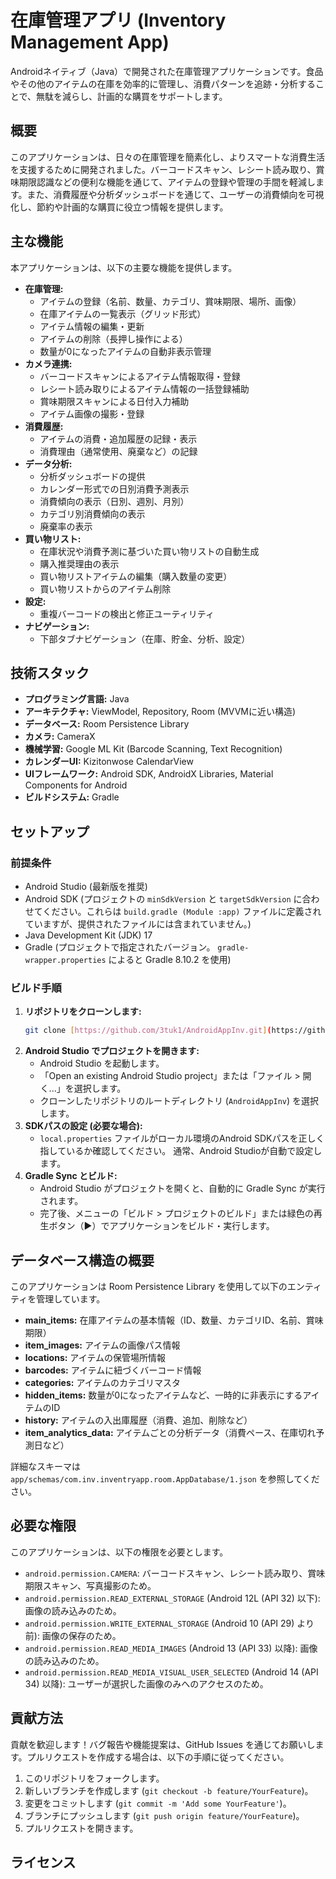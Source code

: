 # 在庫管理アプリ (Inventory Management App)

Androidネイティブ（Java）で開発された在庫管理アプリケーションです。食品やその他のアイテムの在庫を効率的に管理し、消費パターンを追跡・分析することで、無駄を減らし、計画的な購買をサポートします。

## 概要

このアプリケーションは、日々の在庫管理を簡素化し、よりスマートな消費生活を支援するために開発されました。バーコードスキャン、レシート読み取り、賞味期限認識などの便利な機能を通じて、アイテムの登録や管理の手間を軽減します。また、消費履歴や分析ダッシュボードを通じて、ユーザーの消費傾向を可視化し、節約や計画的な購買に役立つ情報を提供します。

## 主な機能

本アプリケーションは、以下の主要な機能を提供します。

* **在庫管理:**
    * アイテムの登録（名前、数量、カテゴリ、賞味期限、場所、画像）
    * 在庫アイテムの一覧表示（グリッド形式）
    * アイテム情報の編集・更新
    * アイテムの削除（長押し操作による）
    * 数量が0になったアイテムの自動非表示管理
* **カメラ連携:**
    * バーコードスキャンによるアイテム情報取得・登録
    * レシート読み取りによるアイテム情報の一括登録補助
    * 賞味期限スキャンによる日付入力補助
    * アイテム画像の撮影・登録
* **消費履歴:**
    * アイテムの消費・追加履歴の記録・表示
    * 消費理由（通常使用、廃棄など）の記録
* **データ分析:**
    * 分析ダッシュボードの提供
    * カレンダー形式での日別消費予測表示
    * 消費傾向の表示（日別、週別、月別）
    * カテゴリ別消費傾向の表示
    * 廃棄率の表示
* **買い物リスト:**
    * 在庫状況や消費予測に基づいた買い物リストの自動生成
    * 購入推奨理由の表示
    * 買い物リストアイテムの編集（購入数量の変更）
    * 買い物リストからのアイテム削除
* **設定:**
    * 重複バーコードの検出と修正ユーティリティ
* **ナビゲーション:**
    * 下部タブナビゲーション（在庫、貯金、分析、設定）

## 技術スタック

* **プログラミング言語:** Java
* **アーキテクチャ:** ViewModel, Repository, Room (MVVMに近い構造)
* **データベース:** Room Persistence Library
* **カメラ:** CameraX
* **機械学習:** Google ML Kit (Barcode Scanning, Text Recognition)
* **カレンダーUI:** Kizitonwose CalendarView
* **UIフレームワーク:** Android SDK, AndroidX Libraries, Material Components for Android
* **ビルドシステム:** Gradle

## セットアップ

### 前提条件

* Android Studio (最新版を推奨)
* Android SDK (プロジェクトの `minSdkVersion` と `targetSdkVersion` に合わせてください。これらは `build.gradle (Module :app)` ファイルに定義されていますが、提供されたファイルには含まれていません。)
* Java Development Kit (JDK) 17
* Gradle (プロジェクトで指定されたバージョン。 `gradle-wrapper.properties` によると Gradle 8.10.2 を使用)

### ビルド手順

1.  **リポジトリをクローンします:**
    ```bash
    git clone [https://github.com/3tuk1/AndroidAppInv.git](https://github.com/3tuk1/AndroidAppInv.git)
    ```
2.  **Android Studio でプロジェクトを開きます:**
    * Android Studio を起動します。
    * 「Open an existing Android Studio project」または「ファイル > 開く...」を選択します。
    * クローンしたリポジトリのルートディレクトリ (`AndroidAppInv`) を選択します。
3.  **SDKパスの設定 (必要な場合):**
    * `local.properties` ファイルがローカル環境のAndroid SDKパスを正しく指しているか確認してください。 通常、Android Studioが自動で設定します。
4.  **Gradle Sync とビルド:**
    * Android Studio がプロジェクトを開くと、自動的に Gradle Sync が実行されます。
    * 完了後、メニューの「ビルド > プロジェクトのビルド」または緑色の再生ボタン（▶️）でアプリケーションをビルド・実行します。

## データベース構造の概要

このアプリケーションは Room Persistence Library を使用して以下のエンティティを管理しています。

* **main_items:** 在庫アイテムの基本情報（ID、数量、カテゴリID、名前、賞味期限）
* **item_images:** アイテムの画像パス情報
* **locations:** アイテムの保管場所情報
* **barcodes:** アイテムに紐づくバーコード情報
* **categories:** アイテムのカテゴリマスタ
* **hidden_items:** 数量が0になったアイテムなど、一時的に非表示にするアイテムのID
* **history:** アイテムの入出庫履歴（消費、追加、削除など）
* **item_analytics_data:** アイテムごとの分析データ（消費ペース、在庫切れ予測日など）

詳細なスキーマは `app/schemas/com.inv.inventryapp.room.AppDatabase/1.json` を参照してください。

## 必要な権限

このアプリケーションは、以下の権限を必要とします。

* `android.permission.CAMERA`: バーコードスキャン、レシート読み取り、賞味期限スキャン、写真撮影のため。
* `android.permission.READ_EXTERNAL_STORAGE` (Android 12L (API 32) 以下): 画像の読み込みのため。
* `android.permission.WRITE_EXTERNAL_STORAGE` (Android 10 (API 29) より前): 画像の保存のため。
* `android.permission.READ_MEDIA_IMAGES` (Android 13 (API 33) 以降): 画像の読み込みのため。
* `android.permission.READ_MEDIA_VISUAL_USER_SELECTED` (Android 14 (API 34) 以降): ユーザーが選択した画像のみへのアクセスのため。

## 貢献方法

貢献を歓迎します！バグ報告や機能提案は、GitHub Issues を通じてお願いします。プルリクエストを作成する場合は、以下の手順に従ってください。

1.  このリポジトリをフォークします。
2.  新しいブランチを作成します (`git checkout -b feature/YourFeature`)。
3.  変更をコミットします (`git commit -m 'Add some YourFeature'`)。
4.  ブランチにプッシュします (`git push origin feature/YourFeature`)。
5.  プルリクエストを開きます。

## ライセンス


